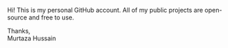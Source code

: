 Hi! This is my personal GitHub account. All of my public projects are open-source and free to use.

Thanks,  
Murtaza Hussain
